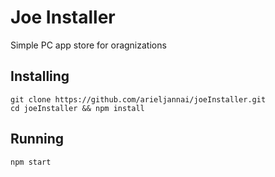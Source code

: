 Joe Installer
=============

Simple PC app store for oragnizations

Installing
----------
    git clone https://github.com/arieljannai/joeInstaller.git
    cd joeInstaller && npm install

Running
-------
    npm start
